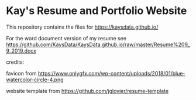 # Kay's Resume and Portfolio Website

This repository contains the files for https://kaysdata.github.io/

For the word document version of my resume see  https://github.com/KaysData/KaysData.github.io/raw/master/Resume%209_9_2019.docx

credits:

favicon from https://www.onlygfx.com/wp-content/uploads/2018/01/blue-watercolor-circle-4.png

website template from https://github.com/jglovier/resume-template
